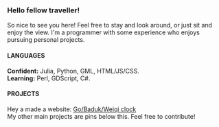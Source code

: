 ### Hello fellow traveller!
So nice to see you here! Feel free to stay and look around, or just sit and enjoy the view. I'm a programmer with some experience who enjoys pursuing personal projects.

<!--
#### EXPERIENCE 
 - Intership at [Dean Wetton Advisory](http://www.deanwettonadvisory.com/our-team/) - July ~ August 2020.
 - Game Jams on [itch.io](https://itch.io/profile/xhirp) (6 so far), for example: Triple Trijam - [Colours](https://xhirp.itch.io/colours), Trijam #64 - [Satanic Puzzle Solving](https://xhirp.itch.io/satanicpuzzles), Nokia 3310 Jam 2 - [Puzzles 3310](https://xhirp.itch.io/asgoodasdead). 
 - Collaboration with a group on the [National Cipher Challenge 2019, 2020](https://www.cipherchallenge.org/)
 - All of these projects on github and myriad other smaller projects that never made it on here.

-->
#### LANGUAGES
**Confident:** Julia, Python, GML, HTML/JS/CSS.  
**Learning:** Perl, GDScript, C#.

#### PROJECTS
Hey a made a website: [Go/Baduk/Weiqi clock](https://www.badukclock.com/)  
My other main projects are pins below this. Feel free to contribute!
